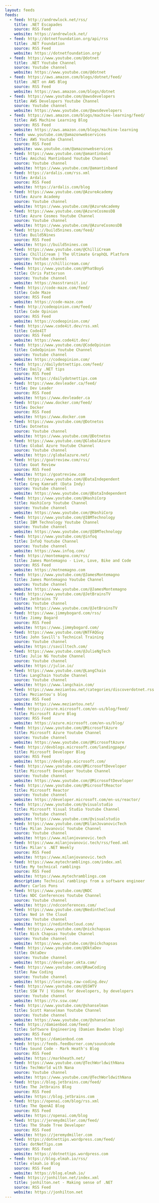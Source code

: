 ```yaml
---
layout: feeds
feeds:
  - feed: http://andrewlock.net/rss/
    title: .NET Escapades
    source: RSS Feed
    website: https://andrewlock.net/
  - feed: http://dotnetfoundation.org/api/rss
    title: .NET Foundation
    source: RSS Feed
    website: https://dotnetfoundation.org/
  - feed: https://www.youtube.com/@dotnet
    title: .NET Youtube Channel
    source: Youtube channel
    website: https://www.youtube.com/@dotnet
  - feed: https://aws.amazon.com/blogs/dotnet/feed/
    title: .NET on AWS Blog
    source: RSS Feed
    website: https://aws.amazon.com/blogs/dotnet
  - feed: https://www.youtube.com/@awsdevelopers
    title: AWS Developers Youtube Channel
    source: Youtube channel
    website: https://www.youtube.com/@awsdevelopers
  - feed: https://aws.amazon.com/blogs/machine-learning/feed/
    title: AWS Machine Learning Blog
    source: RSS Feed
    website: https://aws.amazon.com/blogs/machine-learning
  - feed: www.youtube.com/@amazonwebservices
    title: AWS Youtube Channel
    source: RSS Feed
    website: www.youtube.com/@amazonwebservices
  - feed: https://www.youtube.com/@amantinband
    title: Amichai Mantinband Youtube Channel
    source: Youtube channel
    website: https://www.youtube.com/@amantinband
  - feed: https://ardalis.com/rss.xml
    title: Ardalis
    source: RSS Feed
    website: https://ardalis.com/blog
  - feed: https://www.youtube.com/@AzureAcademy
    title: Azure Academy
    source: Youtube channel
    website: https://www.youtube.com/@AzureAcademy
  - feed: https://www.youtube.com/@AzureCosmosDB
    title: Azure Cosmos Youtube Channel
    source: Youtube channel
    website: https://www.youtube.com/@AzureCosmosDB
  - feed: https://build5nines.com/feed/
    title: Build5Nines
    source: RSS Feed
    website: https://build5nines.com
  - feed: https://www.youtube.com/@ChilliCream
    title: ChilliCream | The Ultimate GraphQL Platform
    source: Youtube channel
    website: https://chillicream.com/
  - feed: https://www.youtube.com/@PhatBoyG
    title: Chris Patterson
    source: Youtube channel
    website: https://masstransit.io/
  - feed: https://code-maze.com/feed/
    title: Code Maze
    source: RSS Feed
    website: https://code-maze.com
  - feed: http://codeopinion.com/feed/
    title: Code Opinion
    source: RSS Feed
    website: https://codeopinion.com/
  - feed: https://www.code4it.dev/rss.xml
    title: Code4IT
    source: RSS Feed
    website: https://www.code4it.dev/
  - feed: https://www.youtube.com/@CodeOpinion
    title: CodeOpinion Youtube Channel
    source: Youtube channel
    website: https://codeopinion.com/
  - feed: https://dailydotnettips.com/feed/
    title: Daily .NET tips
    source: RSS Feed
    website: https://dailydotnettips.com
  - feed: https://www.devleader.ca/feed/
    title: Dev Leader
    source: RSS Feed
    website: https://www.devleader.ca
  - feed: https://www.docker.com/feed/
    title: Docker
    source: RSS Feed
    website: https://www.docker.com
  - feed: https://www.youtube.com/@Dotnetos
    title: Dotnetos
    source: Youtube channel
    website: https://www.youtube.com/@Dotnetos
  - feed: https://www.youtube.com/@GlobalAzure
    title: Global Azure Youtube Channel
    source: Youtube channel
    website: https://globalazure.net/
  - feed: https://goatreview.com/rss/
    title: Goat Review
    source: RSS Feed
    website: https://goatreview.com
  - feed: https://www.youtube.com/@DataIndependent
    title: Greg Kamradt (Data Indy)
    source: Youtube channel
    website: https://www.youtube.com/@DataIndependent
  - feed: https://www.youtube.com/@HashiCorp
    title: HashiCorp Youtube Channel
    source: Youtube channel
    website: https://www.youtube.com/@HashiCorp
  - feed: https://www.youtube.com/@IBMTechnology
    title: IBM Technology Youtube Channel
    source: Youtube channel
    website: https://www.youtube.com/@IBMTechnology
  - feed: https://www.youtube.com/@infoq
    title: InfoQ Youtube Channel
    source: Youtube channel
    website: https://www.infoq.com/
  - feed: https://montemagno.com/rss/
    title: James Montemagno - Live, Love, Bike and Code
    source: RSS Feed
    website: https://motnemagno.com
  - feed: https://www.youtube.com/@JamesMontemagno
    title: James Montemagno Youtube Channel
    source: Youtube channel
    website: https://www.youtube.com/@JamesMontemagno
  - feed: https://www.youtube.com/@JetBrainsTV
    title: Jetbrains TV
    source: Youtube channel
    website: https://www.youtube.com/@JetBrainsTV
  - feed: https://www.jimmybogard.com/rss/
    title: Jimmy Bogard
    source: RSS Feed
    website: https://www.jimmybogard.com/
  - feed: https://www.youtube.com/@NTFAQGuy
    title: John Savill's Technical Training
    source: Youtube channel
    website: https://savilltech.com/
  - feed: https://www.youtube.com/@JulieNgTech
    title: Julie NG Youtube Channel
    source: Youtube channel
    website: https://julie.io/
  - feed: https://www.youtube.com/@LangChain
    title: LangChain Youtube Channel
    source: Youtube channel
    website: https://www.langchain.com/
  - feed: https://www.meziantou.net/categories/discoverdotnet.rss
    title: Meziantou's blog
    source: RSS Feed
    website: https://www.meziantou.net/
  - feed: https://azure.microsoft.com/en-us/blog/feed/
    title: Microsoft Azure Blog
    source: RSS Feed
    website: https://azure.microsoft.com/en-us/blog/
  - feed: https://www.youtube.com/@MicrosoftAzure
    title: Microsoft Azure Youtube Channel
    source: Youtube channel
    website: https://www.youtube.com/@MicrosoftAzure
  - feed: https://devblogs.microsoft.com/landingpage/
    title: Microsoft Developer Blog
    source: RSS Feed
    website: https://devblogs.microsoft.com/
  - feed: https://www.youtube.com/@MicrosoftDeveloper
    title: Microsoft Developer Youtube Channel
    source: Youtube channel
    website: https://www.youtube.com/@MicrosoftDeveloper
  - feed: https://www.youtube.com/@MicrosoftReactor
    title: Microsoft Reactor
    source: Youtube channel
    website: https://developer.microsoft.com/en-us/reactor/
  - feed: https://www.youtube.com/@visualstudio
    title: Microsoft Visual Studio Youtube Channel
    source: Youtube channel
    website: https://www.youtube.com/@visualstudio
  - feed: https://www.youtube.com/@MilanJovanovicTech
    title: Milan Jovanović Youtube Channel
    source: Youtube channel
    website: https://www.milanjovanovic.tech
  - feed: https://www.milanjovanovic.tech/rss/feed.xml
    title: Milan's .NET Weekly
    source: RSS Feed
    website: https://www.milanjovanovic.tech
  - feed: https://www.mytechramblings.com/index.xml
    title: My technical ramblings
    source: RSS Feed
    website: https://www.mytechramblings.com
    description: Technical ramblings from a software engineer
    author: Carlos Pons
  - feed: https://www.youtube.com/@NDC
    title: NDC Conferences Youtube Channel
    source: Youtube channel
    website: https://ndcconferences.com/
  - feed: https://www.youtube.com/@NedintheCloud
    title: Ned in the Cloud
    source: Youtube channel
    website: https://nedinthecloud.com/
  - feed: https://www.youtube.com/@nickchapsas
    title: Nick Chapsas Youtube Channel
    source: Youtube channel
    website: https://www.youtube.com/@nickchapsas
  - feed: https://www.youtube.com/@OktaDev
    title: OktaDev
    source: Youtube channel
    website: https://developer.okta.com/
  - feed: https://www.youtube.com/@RawCoding
    title: Raw Coding
    source: Youtube channel
    website: https://learning.raw-coding.dev/
  - feed: https://www.youtube.com/@SSWTV
    title: SSW TV | Videos for developers, by developers
    source: Youtube channel
    website: https://tv.ssw.com/
  - feed: https://www.youtube.com/@shanselman
    title: Scott Hanselman Youtube Channel
    source: Youtube channel
    website: https://www.youtube.com/@shanselman
  - feed: https://damienbod.com/feed/
    title: Software Engineering (Damien Bowden blog)
    source: RSS Feed
    website: https://damienbod.com
  - feed: https://feeds.feedburner.com/soundcode
    title: Sound Code - Mark Heath's Blog
    source: RSS Feed
    website: https://markheath.net/
  - feed: https://www.youtube.com/@TechWorldwithNana
    title: TechWorld with Nana
    source: Youtube channel
    website: https://www.youtube.com/@TechWorldwithNana
  - feed: https://blog.jetbrains.com/feed/
    title: The Jetbrains Blog
    source: RSS Feed
    website: https://blog.jetbrains.com
  - feed: https://openai.com/blog/rss.xml
    title: The OpenAI Blog
    source: RSS Feed
    website: https://openai.com/blog
  - feed: https://jeremydmiller.com/feed/
    title: The Shade Tree Developer
    source: RSS Feed
    website: https://jeremydmiller.com
  - feed: https://dotnettips.wordpress.com/feed/
    title: dotNetTips.com
    source: RSS Feed
    website: https://dotnettips.wordpress.com
  - feed: https://blog.elmah.io/rss/
    title: elmah.io Blog
    source: RSS Feed
    website: https://blog.elmah.io/
  - feed: https://jonhilton.net/index.xml
    title: jonhilton.net - Making sense of .NET
    source: RSS Feed
    website: https://jonhilton.net
---
```

